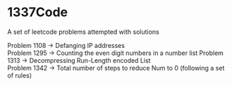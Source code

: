 # 1337Code
A set of leetcode problems attempted with solutions  
  
Problem 1108 -> Defanging IP addresses  
Problem 1295 -> Counting the even digit numbers in a number list
Problem 1313 -> Decompressing Run-Length encoded List  
Problem 1342 -> Total number of steps to reduce Num to 0 (following a set of rules)

